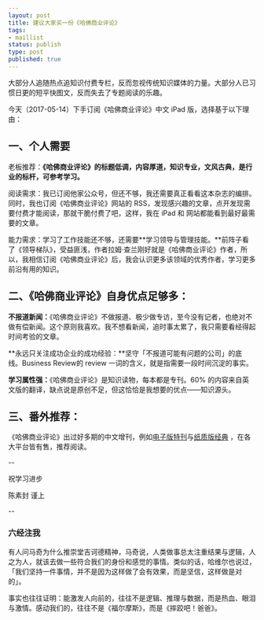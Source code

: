 ```yaml
--- 
layout: post
title: 建议大家买一份《哈佛商业评论》
tags: 
- maillist
status: publish
type: post
published: true
---
```



大部分人追随热点追知识付费专栏，反而忽视传统知识媒体的力量。大部分人已习惯日更的短平快图文，反而失去了专题阅读的乐趣。

今天（2017-05-14）下手订阅《哈佛商业评论》中文 iPad 版，选择基于以下理由：

## 一、个人需要

老板推荐：**《哈佛商业评论》的标题低调，内容厚道，知识专业，文风古典，是行业的标杆，可参考学习。**

阅读需求：我已订阅他家公众号，但还不够，我还需要真正看看这本杂志的编排。同时，我也订阅《哈佛商业评论》网站的 RSS，发现感兴趣的文章，点开发现需要付费才能阅读，那就干脆付费了吧，这样，我在 iPad 和 网站都能看到最好最需要的文章。

能力需求：学习了工作技能还不够，还需要**学习领导与管理技能。**前阵子看了《领导梯队》，受益匪浅，作者拉姆·查兰刚好就是《哈佛商业评论》作者，所以，我相信订阅《哈佛商业评论》后，我会认识更多该领域的优秀作者，学习更多前沿有用的知识。

## 二、《哈佛商业评论》自身优点足够多：

**不报道新闻：**《哈佛商业评论》不做报道、极少做专访，至今没有记者，也绝对不做有偿新闻。这个原则我喜欢。我不想看新闻，追时事太累了，我只需要看经得起时间考验的文章。

**永远只关注成功企业的成功经验：**坚守「不报道可能有问题的公司」的底线。Business Review的 review 一词的含义，就是指需要一段时间沉淀的事实。

**学习属性强：**《哈佛商业评论》是知识读物，每本都是专刊。60% 的内容来自英文版的翻译，缺点说是原创不足，但这恰恰是我想要的优点——知识源头。

## 三、番外推荐：

《哈佛商业评论》出过好多期的中文增刊，例如[电子版特刊](https://read.douban.com/search?q=%E5%93%88%E4%BD%9B%E5%95%86%E4%B8%9A%E8%AF%84%E8%AE%BA&start=120)与[纸质版经典](https://book.douban.com/series/32074) ，在各大平台皆有售，推荐阅读。

--

祝学习进步

陈素封 谨上

--

### 六经注我

有人问马奇为什么推崇堂吉诃德精神，马奇说，人类做事总太注重结果与逻辑，人之为人，就该去做一些符合我们的身份和感觉的事情。类似的话，哈维尔也说过，「我们坚持一件事情，并不是因为这样做了会有效果，而是坚信，这样做是对的」。

事实也往往证明：能激发人向前的，往往不是逻辑、推理与数据，而是热血、眼泪与激情。感动我们的，往往不是《福尔摩斯》，而是《摔跤吧！爸爸》。






